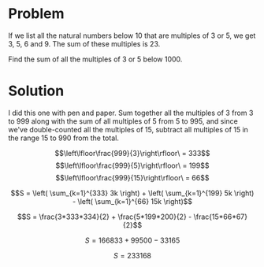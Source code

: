 # Problem

If we list all the natural numbers below 10 that are multiples of 3 or 5, we get 3, 5, 6 and 9. The sum of these multiples is 23.

Find the sum of all the multiples of 3 or 5 below 1000.

# Solution

I did this one with pen and paper. Sum together all the multiples of 3 from 3 to 999 along with the sum of all multiples of 5 from 5 to 995, and since we've double-counted all the multiples of 15, subtract all multiples of 15 in the range 15 to 990 from the total.

$$\left\lfloor\frac{999}{3}\right\rfloor\ = 333$$
$$\left\lfloor\frac{999}{5}\right\rfloor\ = 199$$
$$\left\lfloor\frac{999}{15}\right\rfloor\ = 66$$

$$S = \left( \sum_{k=1}^{333} 3k \right) + \left( \sum_{k=1}^{199} 5k \right) - \left( \sum_{k=1}^{66} 15k \right)$$

$$S = \frac{3*333*334}{2} + \frac{5*199*200}{2} - \frac{15*66*67}{2}$$

$$S = 166833 + 99500 - 33165$$

$$S = 233168$$
